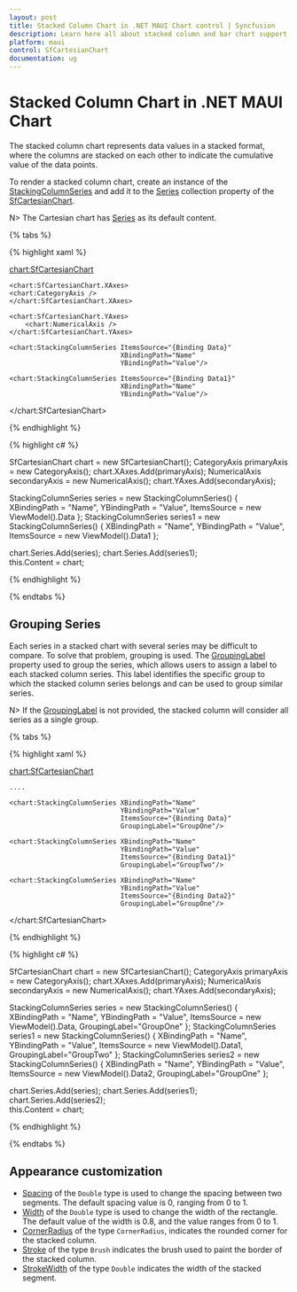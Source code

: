 ```yaml
---
layout: post
title: Stacked Column Chart in .NET MAUI Chart control | Syncfusion
description: Learn here all about stacked column and bar chart support in Syncfusion .NET MAUI Chart (SfCartesianChart) control.
platform: maui
control: SfCartesianChart
documentation: ug
---
```


# Stacked Column Chart in .NET MAUI Chart

The stacked column chart represents data values in a stacked format, where the columns are stacked on each other to indicate the cumulative value of the data points.

To render a stacked column chart, create an instance of the [StackingColumnSeries](https://help.syncfusion.com/cr/maui/Syncfusion.Maui.Charts.StackingColumnSeries.html) and add it to the [Series](https://help.syncfusion.com/cr/maui/Syncfusion.Maui.Charts.SfCartesianChart.html#Syncfusion_Maui_Charts_SfCartesianChart_Series) collection property of the [SfCartesianChart](https://help.syncfusion.com/cr/maui/Syncfusion.Maui.Charts.SfCartesianChart.html?tabs=tabid-1).

N> The Cartesian chart has [Series](https://help.syncfusion.com/cr/maui/Syncfusion.Maui.Charts.SfCartesianChart.html#Syncfusion_Maui_Charts_SfCartesianChart_Series) as its default content.

{% tabs %}

{% highlight xaml %}

<chart:SfCartesianChart>

    <chart:SfCartesianChart.XAxes>
    <chart:CategoryAxis />
    </chart:SfCartesianChart.XAxes>

    <chart:SfCartesianChart.YAxes>
        <chart:NumericalAxis />
    </chart:SfCartesianChart.YAxes>

    <chart:StackingColumnSeries ItemsSource="{Binding Data}"
                                XBindingPath="Name"
                                YBindingPath="Value"/>        

    <chart:StackingColumnSeries ItemsSource="{Binding Data1}"
                                XBindingPath="Name"
                                YBindingPath="Value"/>         
</chart:SfCartesianChart>


{% endhighlight %}

{% highlight c# %}

SfCartesianChart chart = new SfCartesianChart();
CategoryAxis primaryAxis = new CategoryAxis();
chart.XAxes.Add(primaryAxis);
NumericalAxis secondaryAxis = new NumericalAxis();
chart.YAxes.Add(secondaryAxis);

StackingColumnSeries  series = new  StackingColumnSeries()
{
    XBindingPath = "Name",
    YBindingPath = "Value",
    ItemsSource = new ViewModel().Data
};
StackingColumnSeries series1 = new StackingColumnSeries()
{
    XBindingPath = "Name",
    YBindingPath = "Value",
    ItemsSource = new ViewModel().Data1
};

chart.Series.Add(series);
chart.Series.Add(series1);     
this.Content = chart;

{% endhighlight %}

{% endtabs %}


## Grouping Series

Each series in a stacked chart with several series may be difficult to compare. To solve that problem, grouping is used.
The [GroupingLabel](https://help.syncfusion.com/cr/maui/Syncfusion.Maui.Charts.StackingSeriesBase.html#Syncfusion_Maui_Charts_StackingSeriesBase_GroupingLabel) property used to group the series, which allows users to assign a label to each stacked column series. This label identifies the specific group to which the stacked column series belongs and can be used to group similar series.

N> If the [GroupingLabel](https://help.syncfusion.com/cr/maui/Syncfusion.Maui.Charts.StackingSeriesBase.html#Syncfusion_Maui_Charts_StackingSeriesBase_GroupingLabel) is not provided, the stacked column will consider all series as a single group.

{% tabs %}

{% highlight xaml %}

<chart:SfCartesianChart>
   
    ....

    <chart:StackingColumnSeries XBindingPath="Name"
                                YBindingPath="Value"
                                ItemsSource="{Binding Data}"
                                GroupingLabel="GroupOne"/>

    <chart:StackingColumnSeries XBindingPath="Name"
                                YBindingPath="Value"
                                ItemsSource="{Binding Data1}"
                                GroupingLabel="GroupTwo"/>

    <chart:StackingColumnSeries XBindingPath="Name"
                                YBindingPath="Value"
                                ItemsSource="{Binding Data2}"
                                GroupingLabel="GroupOne"/>

</chart:SfCartesianChart>


{% endhighlight %}

{% highlight c# %}

SfCartesianChart chart = new SfCartesianChart();
CategoryAxis primaryAxis = new CategoryAxis();
chart.XAxes.Add(primaryAxis);
NumericalAxis secondaryAxis = new NumericalAxis();
chart.YAxes.Add(secondaryAxis);

StackingColumnSeries  series = new  StackingColumnSeries()
{
    XBindingPath = "Name",
    YBindingPath = "Value",
    ItemsSource = new ViewModel().Data,
    GroupingLabel="GroupOne"
};
StackingColumnSeries series1 = new StackingColumnSeries()
{
    XBindingPath = "Name",
    YBindingPath = "Value",
    ItemsSource = new ViewModel().Data1,
    GroupingLabel="GroupTwo"
};
StackingColumnSeries series2 = new  StackingColumnSeries()
{
    XBindingPath = "Name",
    YBindingPath = "Value",
    ItemsSource = new ViewModel().Data2,
    GroupingLabel="GroupOne"
};

chart.Series.Add(series);
chart.Series.Add(series1); 
chart.Series.Add(series2);      
this.Content = chart;

{% endhighlight %}

{% endtabs %}


## Appearance customization

* [Spacing](https://help.syncfusion.com/cr/maui/Syncfusion.Maui.Charts.StackingColumnSeries.html#Syncfusion_Maui_Charts_StackingColumnSeries_Spacing) of the `Double` type is used to change the spacing between two segments. The default spacing value is 0, ranging from 0 to 1.
* [Width](https://help.syncfusion.com/cr/maui/Syncfusion.Maui.Charts.StackingColumnSeries.html#Syncfusion_Maui_Charts_StackingColumnSeries_Width) of the `Double` type is used to change the width of the rectangle. The default value of the width is 0.8, and the value ranges from 0 to 1.
* [CornerRadius](https://help.syncfusion.com/cr/maui/Syncfusion.Maui.Charts.StackingColumnSeries.html#Syncfusion_Maui_Charts_StackingColumnSeries_CornerRadius) of the type `CornerRadius`, indicates the rounded corner for the stacked column.
* [Stroke](https://help.syncfusion.com/cr/maui/Syncfusion.Maui.Charts.StackingColumnSeries.html#Syncfusion_Maui_Charts_StackingColumnSeries_Stroke) of the type `Brush` indicates the brush used to paint the border of the stacked column.
* [StrokeWidth](https://help.syncfusion.com/cr/maui/Syncfusion.Maui.Charts.XYDataSeries.html#Syncfusion_Maui_Charts_XYDataSeries_StrokeWidth) of the type `Double` indicates the width of the stacked segment.